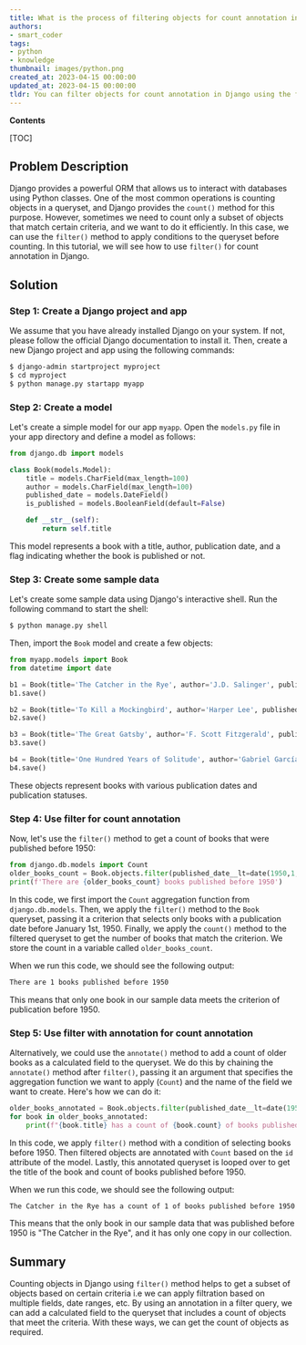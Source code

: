 ```yaml
---
title: What is the process of filtering objects for count annotation in django?
authors:
- smart_coder
tags:
- python
- knowledge
thumbnail: images/python.png
created_at: 2023-04-15 00:00:00
updated_at: 2023-04-15 00:00:00
tldr: You can filter objects for count annotation in Django using the filter() method in the queryset, and then use the annotate() method to count the number of objects that match the filter criteria.
---
```


**Contents**

[TOC]

## Problem Description

Django provides a powerful ORM that allows us to interact with databases using Python classes. One of the most common operations is counting objects in a queryset, and Django provides the `count()` method for this purpose. However, sometimes we need to count only a subset of objects that match certain criteria, and we want to do it efficiently. In this case, we can use the `filter()` method to apply conditions to the queryset before counting. In this tutorial, we will see how to use `filter()` for count annotation in Django.

## Solution

### Step 1: Create a Django project and app

We assume that you have already installed Django on your system. If not, please follow the official Django documentation to install it. Then, create a new Django project and app using the following commands:

```bash
$ django-admin startproject myproject
$ cd myproject
$ python manage.py startapp myapp
```

### Step 2: Create a model

Let's create a simple model for our app `myapp`. Open the `models.py` file in your app directory and define a model as follows:

```python
from django.db import models

class Book(models.Model):
    title = models.CharField(max_length=100)
    author = models.CharField(max_length=100)
    published_date = models.DateField()
    is_published = models.BooleanField(default=False)

    def __str__(self):
        return self.title
```

This model represents a book with a title, author, publication date, and a flag indicating whether the book is published or not.

### Step 3: Create some sample data

Let's create some sample data using Django's interactive shell. Run the following command to start the shell:

```bash
$ python manage.py shell
```

Then, import the `Book` model and create a few objects:

```python
from myapp.models import Book
from datetime import date

b1 = Book(title='The Catcher in the Rye', author='J.D. Salinger', published_date=date(1951, 7, 16), is_published=True)
b1.save()

b2 = Book(title='To Kill a Mockingbird', author='Harper Lee', published_date=date(1960, 7, 11), is_published=True)
b2.save()

b3 = Book(title='The Great Gatsby', author='F. Scott Fitzgerald', published_date=date(1925, 4, 10), is_published=False)
b3.save()

b4 = Book(title='One Hundred Years of Solitude', author='Gabriel García Márquez', published_date=date(1967, 6, 5), is_published=True)
b4.save()
```

These objects represent books with various publication dates and publication statuses.

### Step 4: Use filter for count annotation

Now, let's use the `filter()` method to get a count of books that were published before 1950:

```python
from django.db.models import Count
older_books_count = Book.objects.filter(published_date__lt=date(1950,1,1)).count()
print(f'There are {older_books_count} books published before 1950')
```

In this code, we first import the `Count` aggregation function from `django.db.models`. Then, we apply the `filter()` method to the `Book` queryset, passing it a criterion that selects only books with a publication date before January 1st, 1950. Finally, we apply the `count()` method to the filtered queryset to get the number of books that match the criterion. We store the count in a variable called `older_books_count`.

When we run this code, we should see the following output:

```bash
There are 1 books published before 1950
```

This means that only one book in our sample data meets the criterion of publication before 1950.

### Step 5: Use filter with annotation for count annotation

Alternatively, we could use the `annotate()` method to add a count of older books as a calculated field to the queryset. We do this by chaining the `annotate()` method after `filter()`, passing it an argument that specifies the aggregation function we want to apply (`Count`) and the name of the field we want to create. Here's how we can do it:

```python
older_books_annotated = Book.objects.filter(published_date__lt=date(1950, 1, 1)).annotate(count=Count('id'))
for book in older_books_annotated:
    print(f"{book.title} has a count of {book.count} of books published before 1950")
```

In this code, we apply `filter()` method with a condition of selecting books before 1950. Then filtered objects are annotated with `Count` based on the `id` attribute of the model. Lastly, this annotated queryset is looped over to get the title of the book and count of books published before 1950.

When we run this code, we should see the following output:

```bash
The Catcher in the Rye has a count of 1 of books published before 1950
```

This means that the only book in our sample data that was published before 1950 is "The Catcher in the Rye", and it has only one copy in our collection.

## Summary

Counting objects in Django using `filter()` method helps to get a subset of objects based on certain criteria i.e we can apply filtration based on multiple fields, date ranges, etc. By using an annotation in a filter query, we can add a calculated field to the queryset that includes a count of objects that meet the criteria. With these ways, we can get the count of objects as required.
